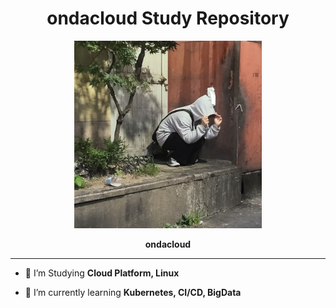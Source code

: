 <div align="center">

# ondacloud Study Repository

<img src="https://github.com/Daliy-Cloud/.github/blob/main/profile/assets/Profile.jpg" alt="ondacloud" style="width: 300px; height: 300px;" />

**ondacloud**

</div>


---
- 📖 I’m Studying **Cloud Platform, Linux**

- 🌱 I’m currently learning **Kubernetes, CI/CD, BigData**

